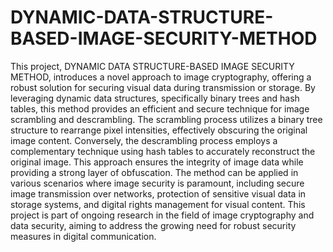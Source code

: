 # DYNAMIC-DATA-STRUCTURE-BASED-IMAGE-SECURITY-METHOD

This project, DYNAMIC DATA STRUCTURE-BASED IMAGE SECURITY METHOD, introduces a novel approach to image cryptography, offering a robust solution for securing visual data during transmission or storage. By leveraging dynamic data structures, specifically binary trees and hash tables, this method provides an efficient and secure technique for image scrambling and descrambling. The scrambling process utilizes a binary tree structure to rearrange pixel intensities, effectively obscuring the original image content. Conversely, the descrambling process employs a complementary technique using hash tables to accurately reconstruct the original image. This approach ensures the integrity of image data while providing a strong layer of obfuscation. The method can be applied in various scenarios where image security is paramount, including secure image transmission over networks, protection of sensitive visual data in storage systems, and digital rights management for visual content. This project is part of ongoing research in the field of image cryptography and data security, aiming to address the growing need for robust security measures in digital communication.
